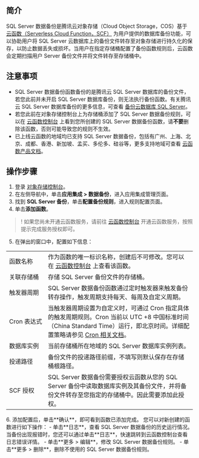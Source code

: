## 简介

SQL Server 数据备份是腾讯云对象存储（Cloud Object Storage，COS）基于 [云函数（Serverless Cloud Function，SCF）](https://cloud.tencent.com/document/product/583) 为用户提供的数据库备份功能，可以协助用户将 SQL Server 云数据库上的备份文件转存至对象存储进行持久化的保存，以防止数据丢失或损坏。当用户在指定存储桶配置了备份函数规则后，云函数会定期扫描用户 Server 备份文件并将文件转存至存储桶中。

## 注意事项

- SQL Server 数据备份函数备份的是腾讯云 SQL Server 数据库的备份文件，若您此前并未开启 SQL Server 数据库备份，则无法执行备份函数。有关腾讯云 SQL Server 数据库备份的更多信息，可查看 [备份云数据库 SQL Server](https://cloud.tencent.com/document/product/238/43296)。
- 若您此前在对象存储控制台上为存储桶添加了 SQL Server 数据备份规则，可以在 [云函数控制台](https://console.cloud.tencent.com/scf/list?rid=1&ns=default) 上看到您所创建的 SQL Server 数据备份函数，请**不要**删除该函数，否则可能导致您的规则不生效。
- 已上线云函数的地域均已支持 SQL Server 数据备份，包括有广州、上海、北京、成都、香港、新加坡、孟买、多伦多、硅谷等，更多支持地域可查看 [云函数产品文档](https://cloud.tencent.com/document/product/583)。

## 操作步骤

1. 登录 [对象存储控制台](https://console.cloud.tencent.com/cos5)。
2. 在左侧导航中，单击**应用集成 > 数据备份**，进入应用集成管理页面。
3. 找到 **SQL Server 备份**，单击**配置备份规则**，进入规则配置页面。
4. 单击**添加函数**。
>! 如果您尚未开通云函数服务，请前往 [云函数控制台](https://console.cloud.tencent.com/scf) 开通云函数服务，按照提示完成服务授权即可。
>
5. 在弹出的窗口中，配置如下信息：
<table>
   <tr>
      <td>函数名称</td>
      <td>作为函数的唯一标识名称，创建后不可修改。您可以在 <a href="https://console.cloud.tencent.com/scf/list?rid=1&ns=default">云函数控制台</a> 上查看该函数。</td>
   <tr>
      <td>关联存储桶</td>
      <td>存储 SQL Server 备份文件的存储桶。</td>
         </tr>
<td>触发器周期</td>
      <td>SQL Server 数据备份函数通过定时触发器来触发备份转存操作，触发周期支持每天、每周及自定义周期。</td>
   <tr>
      <td nowrap="nowrap">Cron 表达式</td>
      <td>当触发器周期设置为自定义时，可通过 Cron 指定具体的触发周期规则。Cron 当前以 UTC +8 中国标准时间（China Standard Time）运行，即北京时间。详细配置策略请参见 <a href="https://cloud.tencent.com/document/product/583/9708#cron-.E8.A1.A8.E8.BE.BE.E5.BC.8Ft">Cron 相关文档</a>。 </td>
   <tr>
      <td>数据库实例</td>
      <td>当前存储桶所在地域的 SQL Server 数据库实例列表。</td>
   <tr>
      <td>投递路径</td>
      <td>备份文件的投递路径前缀，不填写则默认保存在存储桶根路径。</td>
   <tr>
      <td>SCF 授权</td>
      <td>SQL Server 数据备份需要授权云函数从您的 SQL Server 备份中读取数据库实例及其备份文件，并将备份文件转存至您指定的存储桶中。因此需要添加此授权。</td>
         </tr>
</table>
6. 添加配置后，单击**确认**，即可看到函数已添加完成。
您可以对新创建的函数进行如下操作：
 - 单击**日志**，查看 SQL Server 数据备份的历史运行情况。当备份出现报错时，您还可以通过单击**日志**，快速跳转到云函数控制台查看日志错误详情。
 - 单击**更多 > 编辑**，修改 SQL Server 数据备份规则。
 - 单击**更多 > 删除**，删除不使用的 SQL Server 数据备份规则。
